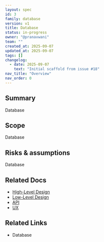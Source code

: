 ```yaml
---
layout: spec
id: 3
family: database
version: v1
title: Database
status: in-progress
owner: "@pranavwani"
team: ""
created_at: 2025-09-07
updated_at: 2025-09-07
tags: []
changelog:
  - date: 2025-09-07
    text: "Initial scaffold from issue #18"
nav_title: "Overview"
nav_order: 0
---
```

## Summary
Database

## Scope
Database

## Risks & assumptions
Database

## Related Docs
- [High-Level Design](./hld.md)
- [Low-Level Design](./lld.md)
- [API](./api.md)
- [UX](./ux.md)

## Related Links
- Database
